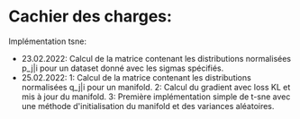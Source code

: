 # Cachier des charges: 
  Implémentation tsne: 
  
  - 23.02.2022: Calcul de la matrice contenant les distributions normalisées p_j|i pour un dataset donné avec les sigmas spécifiés.
  - 25.02.2022: 1: Calcul de la matrice contenant les distributions normalisées q_j|i pour un manifold. 
                2: Calcul du gradient avec loss KL et mis à jour du manifold.
                3: Première implémentation simple de t-sne avec une méthode d'initialisation du manifold et des variances aléatoires.
  
  

  
                      
